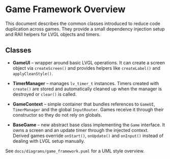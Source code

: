 # Game Framework Overview

This document describes the common classes introduced to reduce code
duplication across games. They provide a small dependency injection
setup and RAII helpers for LVGL objects and timers.

## Classes

- **GameUI** – wrapper around basic LVGL operations. It can create a
  screen object via `createScreen()` and provides helpers like
  `createLabel()` and `applyCleanStyle()`.

- **TimerManager** – manages `lv_timer_t` instances. Timers created with
  `create()` are stored and automatically cleaned up when the manager is
  destroyed or `clear()` is called.

- **GameContext** – simple container that bundles references to
  `GameUI`, `TimerManager` and the global `InputRouter`. Games receive it
  through their constructor so they do not rely on globals.

- **BaseGame** – new abstract base class implementing the `Game`
  interface. It owns a screen and an update timer through the injected
  context. Derived games override `onStart()`, `onUpdate()` and
  `onInput()` instead of dealing with LVGL setup manually.

See `docs/diagrams/game_framework.puml` for a UML style overview.
